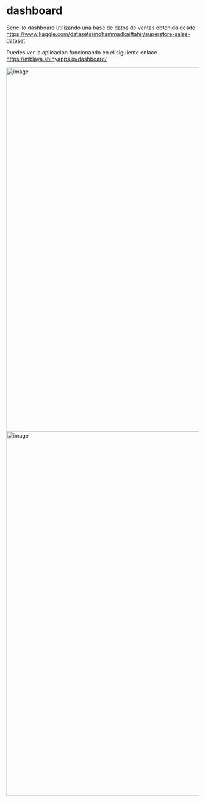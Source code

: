 # dashboard

Sencillo dashboard utilizando una base de datos de ventas obtenida desde https://www.kaggle.com/datasets/mohammadkaiftahir/superstore-sales-dataset

Puedes ver la aplicacion funcionando en el siguiente enlace https://mblaya.shinyapps.io/dashboard/

<img width="953" alt="image" src="https://github.com/Miguel-bc/dashboard/assets/58371119/c196b6c5-8b61-48ce-8752-9bb8d5a2c255">
<img width="953" alt="image" src="https://github.com/Miguel-bc/dashboard/assets/58371119/c196b6c5-8b61-48ce-8752-9bb8d5a2c255">
